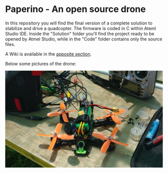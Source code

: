 # Paperino - An open source drone

In this repository you will find the final version of a complete solution to stabilize and drive a quadcopter. The firmware is coded in C within Ateml Studio IDE.
Inside the "Solution" folder you'll find the project ready to be opened by Atmel Studio, while in the "Code" folder contains only the source files.

A Wiki is available in the [apposite section](https://github.com/Sixaxis9/Drone/wiki).

Below some pictures of the drone:

![Paperino Drone](Wiki_Img/Paperino_3.jpg?raw=true "Title")
